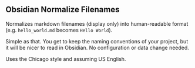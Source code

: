 ## Obsidian Normalize Filenames

Normalizes markdown filenames (display only) into human-readable format (e.g. `hello_world.md` becomes `Hello World`).

Simple as that. You get to keep the naming conventions of your project, but it will be nicer to read in Obsidian. No configuration or data change needed.

Uses the Chicago style and assuming US English.